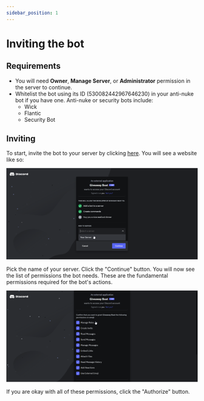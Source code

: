 ```yaml
---
sidebar_position: 1
---
```


# Inviting the bot

## Requirements

- You will need **Owner**, **Manage Server**, or **Administrator** permission in the server to continue.
- Whitelist the bot using its ID (530082442967646230) in your anti-nuke bot if you have one. Anti-nuke or security bots include:
  - Wick
  - Flantic
  - Security Bot

## Inviting

To start, invite the bot to your server by clicking [here](https://giveaway.boats/invite).
You will see a website like so:

![Pick Server](/assets/basics/inviting-the-bot/pick-server.png)

Pick the name of your server. Click the "Continue" button.
You will now see the list of permissions the bot needs. These are the fundamental permissions required for the bot's actions.

![Permissions](/assets/basics/inviting-the-bot/permissions.png)

If you are okay with all of these permissions, click the "Authorize" button.
